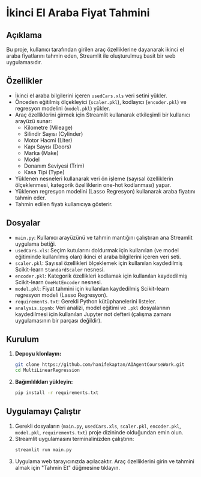 # İkinci El Araba Fiyat Tahmini

## Açıklama

Bu proje, kullanıcı tarafından girilen araç özelliklerine dayanarak ikinci el araba fiyatlarını tahmin eden, Streamlit ile oluşturulmuş basit bir web uygulamasıdır.

## Özellikler

-   İkinci el araba bilgilerini içeren `usedCars.xls` veri setini yükler.
-   Önceden eğitilmiş ölçekleyici (`scaler.pkl`), kodlayıcı (`encoder.pkl`) ve regresyon modelini (`model.pkl`) yükler.
-   Araç özelliklerini girmek için Streamlit kullanarak etkileşimli bir kullanıcı arayüzü sunar:
    -   Kilometre (Mileage)
    -   Silindir Sayısı (Cylinder)
    -   Motor Hacmi (Liter)
    -   Kapı Sayısı (Doors)
    -   Marka (Make)
    -   Model
    -   Donanım Seviyesi (Trim)
    -   Kasa Tipi (Type)
-   Yüklenen nesneleri kullanarak veri ön işleme (sayısal özelliklerin ölçeklenmesi, kategorik özelliklerin one-hot kodlanması) yapar.
-   Yüklenen regresyon modelini (Lasso Regresyon) kullanarak araba fiyatını tahmin eder.
-   Tahmin edilen fiyatı kullanıcıya gösterir.

## Dosyalar

-   `main.py`: Kullanıcı arayüzünü ve tahmin mantığını çalıştıran ana Streamlit uygulama betiği.
-   `usedCars.xls`: Seçim kutularını doldurmak için kullanılan (ve model eğitiminde kullanılmış olan) ikinci el araba bilgilerini içeren veri seti.
-   `scaler.pkl`: Sayısal özellikleri ölçeklemek için kullanılan kaydedilmiş Scikit-learn `StandardScaler` nesnesi.
-   `encoder.pkl`: Kategorik özellikleri kodlamak için kullanılan kaydedilmiş Scikit-learn `OneHotEncoder` nesnesi.
-   `model.pkl`: Fiyat tahmini için kullanılan kaydedilmiş Scikit-learn regresyon modeli (Lasso Regresyon).
-   `requirements.txt`: Gerekli Python kütüphanelerini listeler.
-   `analysis.ipynb`: Veri analizi, model eğitimi ve `.pkl` dosyalarının kaydedilmesi için kullanılan Jupyter not defteri (çalışma zamanı uygulamasının bir parçası değildir).

## Kurulum

1.  **Depoyu klonlayın:**
    ```bash
    git clone https://github.com/hanifekaptan/AIAgentCourseWork.git
    cd MultiLinearRegression
    ```

2.  **Bağımlılıkları yükleyin:**
    ```bash
    pip install -r requirements.txt
    ```

## Uygulamayı Çalıştır

1.  Gerekli dosyaların (`main.py`, `usedCars.xls`, `scaler.pkl`, `encoder.pkl`, `model.pkl`, `requirements.txt`) proje dizininde olduğundan emin olun.
2.  Streamlit uygulamasını terminalinizden çalıştırın:
    ```bash
    streamlit run main.py
    ```
3.  Uygulama web tarayıcınızda açılacaktır. Araç özelliklerini girin ve tahmini almak için "Tahmin Et" düğmesine tıklayın.


